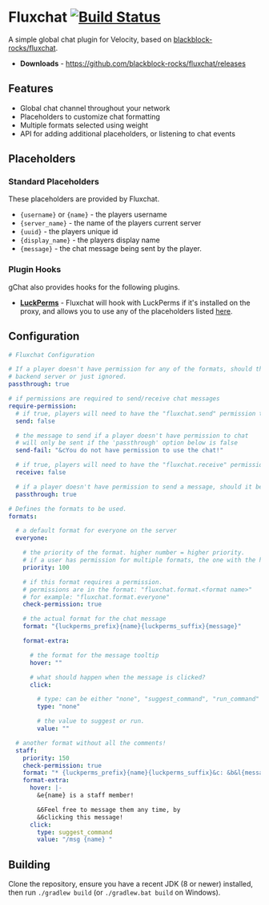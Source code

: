 # Fluxchat [![Build Status](https://img.shields.io/github/workflow/status/blackblock-rocks/fluxchat/Deploy%20to%20Bintray)](https://github.com/blackblock-rocks/fluxchat/releases)
A simple global chat plugin for Velocity, based on [blackblock-rocks/fluxchat](https://github.com/blackblock-rocks/fluxchat).

* **Downloads** - <https://github.com/blackblock-rocks/fluxchat/releases>

## Features
* Global chat channel throughout your network
* Placeholders to customize chat formatting
* Multiple formats selected using weight
* API for adding additional placeholders, or listening to chat events

## Placeholders
### Standard Placeholders
These placeholders are provided by Fluxchat.

* `{username}` or `{name}` - the players username
* `{server_name}` - the name of the players current server
* `{uuid}` - the players unique id
* `{display_name}` - the players display name
* `{message}` - the chat message being sent by the player.

### Plugin Hooks
gChat also provides hooks for the following plugins.

* [**LuckPerms**](https://github.com/lucko/LuckPerms) - Fluxchat will hook with LuckPerms if it's installed on the proxy, and allows you to use any of the placeholders listed [here](https://github.com/lucko/LuckPerms/wiki/PlaceholderAPI).

## Configuration
```yaml
# Fluxchat Configuration

# If a player doesn't have permission for any of the formats, should the chat message be passed through to the
# backend server or just ignored.
passthrough: true

# if permissions are required to send/receive chat messages
require-permission:
  # if true, players will need to have the "fluxchat.send" permission to send messages
  send: false

  # the message to send if a player doesn't have permission to chat
  # will only be sent if the 'passthrough' option below is false
  send-fail: "&cYou do not have permission to use the chat!"

  # if true, players will need to have the "fluxchat.receive" permission to receive messages
  receive: false

  # if a player doesn't have permission to send a message, should it be passed through to the backend server?
  passthrough: true

# Defines the formats to be used.
formats:

  # a default format for everyone on the server
  everyone:

    # the priority of the format. higher number = higher priority.
    # if a user has permission for multiple formats, the one with the highest priority will be used.
    priority: 100

    # if this format requires a permission.
    # permissions are in the format: "fluxchat.format.<format name>"
    # for example: "fluxchat.format.everyone"
    check-permission: true

    # the actual format for the chat message
    format: "{luckperms_prefix}{name}{luckperms_suffix}{message}"

    format-extra:

      # the format for the message tooltip
      hover: ""

      # what should happen when the message is clicked?
      click:

        # type: can be either "none", "suggest_command", "run_command" or "open_url"
        type: "none"

        # the value to suggest or run.
        value: ""

  # another format without all the comments!
  staff:
    priority: 150
    check-permission: true
    format: "* {luckperms_prefix}{name}{luckperms_suffix}&c: &b&l{message}"
    format-extra:
      hover: |-
        &e{name} is a staff member!

        &6Feel free to message them any time, by
        &6clicking this message!
      click:
        type: suggest_command
        value: "/msg {name} "
```

## Building

Clone the repository, ensure you have a recent JDK (8 or newer) installed, then run `./gradlew build` (or `./gradlew.bat build` on Windows).
